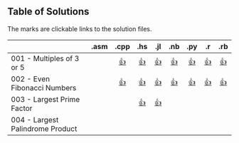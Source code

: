 ## Table of Solutions

The marks are clickable links to the solution files.

|                                  | .asm |         .cpp          |           .hs            |          .jl           |             .nb              |           .py           |        .r         |          .rb          |
|----------------------------------|:----:|:---------------------:|:------------------------:|:----------------------:|:----------------------------:|:-----------------------:|:-----------------:|:---------------------:|
| 001 - Multiples of 3 or 5        |      | [:+1:](./C++/001.cpp) | [:+1:](./Haskell/001.hs) | [:+1:](./Julia/001.jl) | [:+1:](./Mathematica/001.nb) | [:+1:](./Python/001.py) | [:+1:](./R/001.r) | [:+1:](./Ruby/001.rb) |
| 002 - Even Fibonacci Numbers     |      | [:+1:](./C++/002.cpp) | [:+1:](./Haskell/002.hs) | [:+1:](./Julia/002.jl) | [:+1:](./Mathematica/002.nb) | [:+1:](./Python/002.py) | [:+1:](./R/002.r) | [:+1:](./Ruby/002.rb) |
| 003 - Largest Prime Factor       |      |                       | [:+1:](./Haskell/003.hs) | [:+1:](./Julia/003.jl) |                              |                         |                   |                       |
| 004 - Largest Palindrome Product |      |                       |                          |                        |                              |                         |                   |                       |
